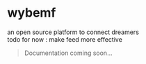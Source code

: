 # wybemf
an open source platform to connect dreamers  
todo for now : make feed more effective

>Documentation coming soon...
